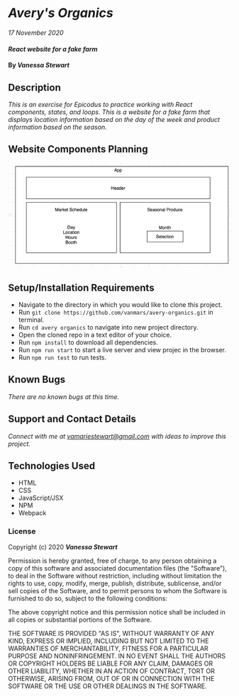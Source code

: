 # _Avery's Organics_

_17 November 2020_

#### _React website for a fake farm_

#### By _**Vanessa Stewart**_

## Description

_This is an exercise for Epicodus to practice working with React components, states, and loops. This is a website for a fake farm that displays location information based on the day of the week and product information based on the season._

## Website Components Planning
<img src="./public/avery-app.png">

## Setup/Installation Requirements

* Navigate to the directory in which you would like to clone this project.
* Run `git clone https://github.com/vanmars/avery-organics.git` in terminal.
* Run `cd avery organics` to navigate into new project directory.
* Open the cloned repo in a text editor of your choice.
* Run `npm install` to download all dependencies.
* Run `npm run start` to start a live server and view projec in the browser.
* Run `npm run test` to run tests.

## Known Bugs

_There are no known bugs at this time._

## Support and Contact Details

_Connect with me at vamariestewart@gmail.com with ideas to improve this project._

## Technologies Used

* HTML
* CSS
* JavaScript/JSX
* NPM
* Webpack

### License

Copyright (c) 2020 **_Vanessa Stewart_**

Permission is hereby granted, free of charge, to any person obtaining a copy of this software and associated documentation files (the "Software"), to deal in the Software without restriction, including without limitation the rights to use, copy, modify, merge, publish, distribute, sublicense, and/or sell copies of the Software, and to permit persons to whom the Software is furnished to do so, subject to the following conditions:

The above copyright notice and this permission notice shall be included in all copies or substantial portions of the Software.

THE SOFTWARE IS PROVIDED "AS IS", WITHOUT WARRANTY OF ANY KIND, EXPRESS OR IMPLIED, INCLUDING BUT NOT LIMITED TO THE WARRANTIES OF MERCHANTABILITY, FITNESS FOR A PARTICULAR PURPOSE AND NONINFRINGEMENT. IN NO EVENT SHALL THE AUTHORS OR COPYRIGHT HOLDERS BE LIABLE FOR ANY CLAIM, DAMAGES OR OTHER LIABILITY, WHETHER IN AN ACTION OF CONTRACT, TORT OR OTHERWISE, ARISING FROM, OUT OF OR IN CONNECTION WITH THE SOFTWARE OR THE USE OR OTHER DEALINGS IN THE SOFTWARE.